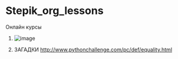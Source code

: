 # Stepik_org_lessons
Онлайн курсы 


1)   ![image](https://user-images.githubusercontent.com/93327801/141980876-e8a75dd7-73f1-404c-a79d-cc8603e8f5aa.png)


2) ЗАГАДКИ   http://www.pythonchallenge.com/pc/def/equality.html


